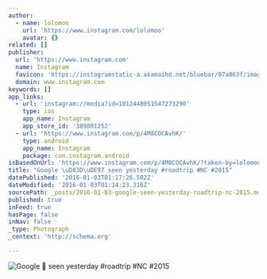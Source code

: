 ```yaml
---
author:
  - name: lolomoo
    url: 'https://www.instagram.com/lolomoo'
    avatar: {}
related: []
publisher:
  url: 'https://www.instagram.com'
  name: Instagram
  favicon: 'https://instagramstatic-a.akamaihd.net/bluebar/07a863f/images/ico/favicon.ico'
  domain: www.instagram.com
keywords: []
app_links:
  - url: 'instagram://media?id=1012448051547273290'
    type: ios
    app_name: Instagram
    app_store_id: '389801252'
  - url: 'https://www.instagram.com/p/4M8COCAvhK/'
    type: android
    app_name: Instagram
    package: com.instagram.android
isBasedOnUrl: 'https://www.instagram.com/p/4M8COCAvhK/?taken-by=lolomoo'
title: "Google \uD83D\uDE97 seen yesterday #roadtrip #NC #2015"
datePublished: '2016-01-03T01:17:26.502Z'
dateModified: '2016-01-03T01:14:23.316Z'
sourcePath: _posts/2016-01-03-google-seen-yesterday-roadtrip-nc-2015.md
published: true
inFeed: true
hasPage: false
inNav: false
_type: Photograph
_context: 'http://schema.org'

---
```

![Google  seen yesterday &num;roadtrip &num;NC &num;2015](https://scontent.cdninstagram.com/hphotos-xft1/t51.2885-15/e15/11378624_529184150553519_1342426968_n.jpg)